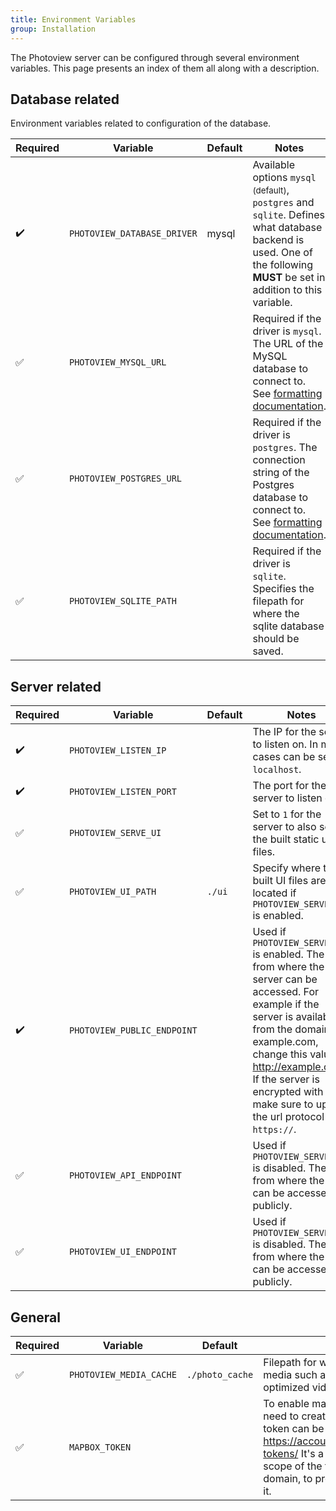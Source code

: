 ```yaml
---
title: Environment Variables
group: Installation
---
```


The Photoview server can be configured through several environment variables.
This page presents an index of them all along with a description.

## Database related

Environment variables related to configuration of the database.

Required |Variable | Default | Notes 
---------|---------|---------|------
:heavy_check_mark: |`PHOTOVIEW_DATABASE_DRIVER` | mysql | Available options `mysql` <small>(default)</small>, `postgres` and `sqlite`. Defines what database backend is used. One of the following **MUST** be set in addition to this variable.
:white_check_mark: | `PHOTOVIEW_MYSQL_URL`|  | Required if the driver is `mysql`. The URL of the MySQL database to connect to. See [formatting documentation](https://github.com/go-sql-driver/mysql#dsn-data-source-name).
:white_check_mark: |`PHOTOVIEW_POSTGRES_URL` | | Required if the driver is `postgres`. The connection string of the Postgres database to connect to. See [formatting documentation](https://www.postgresql.org/docs/current/libpq-connect.html#LIBPQ-CONNSTRING).
:white_check_mark: |`PHOTOVIEW_SQLITE_PATH`| |Required if the driver is `sqlite`. Specifies the filepath for where the sqlite database should be saved.

## Server related

Required |Variable | Default | Notes 
---------|---------|---------|------
:heavy_check_mark: |`PHOTOVIEW_LISTEN_IP`|  |The IP for the server to listen on. In most cases can be set to `localhost`.
:heavy_check_mark:|`PHOTOVIEW_LISTEN_PORT`| | The port for the server to listen on
:white_check_mark:|`PHOTOVIEW_SERVE_UI` | |Set to `1` for the server to also serve the built static ui files.
:white_check_mark:|`PHOTOVIEW_UI_PATH`| `./ui` |Specify where the built UI files are located if `PHOTOVIEW_SERVE_UI` is enabled.
:heavy_check_mark:|`PHOTOVIEW_PUBLIC_ENDPOINT` | |Used if `PHOTOVIEW_SERVE_UI` is enabled. The URL from where the server can be accessed. For example if the server is available from the domain example.com, change this value to http://example.com/. If the server is encrypted with SSL, make sure to update the url protocol to `https://`.
:white_check_mark:|`PHOTOVIEW_API_ENDPOINT`  | |Used if `PHOTOVIEW_SERVE_UI` is disabled. The url from where the API can be accessed publicly.
:white_check_mark:|`PHOTOVIEW_UI_ENDPOINT` | |Used if `PHOTOVIEW_SERVE_UI` is disabled. The url from where the UI can be accessed publicly.

## General

Required |Variable | Default | Notes 
---------|---------|---------|------
:white_check_mark:|`PHOTOVIEW_MEDIA_CACHE`| `./photo_cache`|Filepath for where to store generated media such as thumbnails and optimized videos.
:white_check_mark: |`MAPBOX_TOKEN`| |To enable map related features, you need to create a mapbox token. A token can be generated for free at https://account.mapbox.com/access-tokens/ It's a good idea to limit the scope of the token to your own domain, to prevent others from using it.
